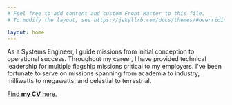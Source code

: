 ```yaml
---
# Feel free to add content and custom Front Matter to this file.
# To modify the layout, see https://jekyllrb.com/docs/themes/#overriding-theme-defaults

layout: home
---
```


As a Systems Engineer, I guide missions from initial conception to operational success. Throughout my career, I have provided technical leadership for multiple flagship missions critical to my employers. I've been fortunate to serve on missions spanning from academia to industry, milliwatts to megawatts, and celestial to terrestrial.

[Find **my CV** here.](/CV.pdf)
